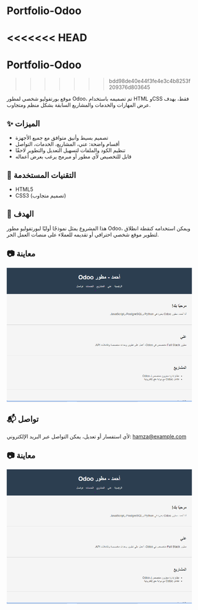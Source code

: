 # Portfolio-Odoo
<<<<<<< HEAD
=======
# Portfolio-Odoo
>>>>>>> bdd98de40e44f3fe4e3c4b8253f209376d803645

موقع بورتفوليو شخصي لمطور Odoo، تم تصميمه باستخدام HTML وCSS فقط، بهدف عرض المهارات والخدمات والمشاريع السابقة بشكل منظم ومتجاوب.

## ✨ الميزات
- تصميم بسيط وأنيق متوافق مع جميع الأجهزة
- أقسام واضحة: عني، المشاريع، الخدمات، التواصل
- تنظيم الكود والملفات لتسهيل التعديل والتطوير لاحقًا
- قابل للتخصيص لأي مطور أو مبرمج يرغب بعرض أعماله

## 📁 التقنيات المستخدمة
- HTML5
- CSS3 (تصميم متجاوب)

## 📌 الهدف
هذا المشروع يمثل نموذجًا أوليًا لبورتفوليو مطور Odoo، ويمكن استخدامه كنقطة انطلاق لتطوير موقع شخصي احترافي أو تقديمه للعملاء على منصات العمل الحر.

## 📷 معاينة
![لقطة شاشة من الموقع](screenshot.png) <!-- يمكنك رفع صورة باسم screenshot.png داخل المستودع -->

## 📬 تواصل
لأي استفسار أو تعديل، يمكن التواصل عبر البريد الإلكتروني: hamza@example.com
## 📷 معاينة
![معاينة الموقع](screenshot.png)
